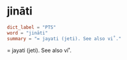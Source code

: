 # jināti

``` toml
dict_label = "PTS"
word = "jināti"
summary = "= jayati (jeti). See also vi˚."
```

= jayati (jeti). See also vi˚.

